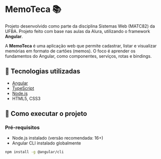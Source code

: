 # MemoTeca 📚

Projeto desenvolvido como parte da disciplina Sistemas Web (MATC82) da UFBA. Projeto feito com base nas aulas da Alura, utilizando o framework **Angular**.

A **MemoTeca** é uma aplicação web que permite cadastrar, listar e visualizar memórias em formato de cartões (memos). O foco é aprender os fundamentos do Angular, como componentes, serviços, rotas e bindings.

## 🔧 Tecnologias utilizadas

- [Angular](https://angular.io/)
- [TypeScript](https://www.typescriptlang.org/)
- [Node.js](https://nodejs.org/)
- HTML5, CSS3

## 🚀 Como executar o projeto

### Pré-requisitos

- Node.js instalado (versão recomendada: 16+)
- Angular CLI instalado globalmente

```bash
npm install -g @angular/cli
```
